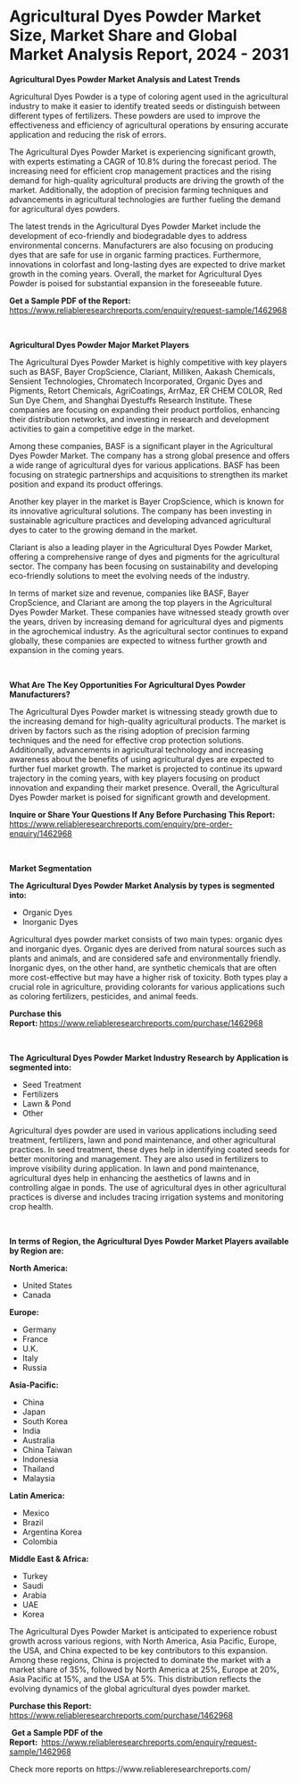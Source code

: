 <p><h1>Agricultural Dyes Powder Market Size, Market Share and Global Market Analysis Report, 2024 - 2031</h1></p><p><strong>Agricultural Dyes Powder Market Analysis and Latest Trends</strong></p>
<p><p>Agricultural Dyes Powder is a type of coloring agent used in the agricultural industry to make it easier to identify treated seeds or distinguish between different types of fertilizers. These powders are used to improve the effectiveness and efficiency of agricultural operations by ensuring accurate application and reducing the risk of errors.</p><p>The Agricultural Dyes Powder Market is experiencing significant growth, with experts estimating a CAGR of 10.8% during the forecast period. The increasing need for efficient crop management practices and the rising demand for high-quality agricultural products are driving the growth of the market. Additionally, the adoption of precision farming techniques and advancements in agricultural technologies are further fueling the demand for agricultural dyes powders.</p><p>The latest trends in the Agricultural Dyes Powder Market include the development of eco-friendly and biodegradable dyes to address environmental concerns. Manufacturers are also focusing on producing dyes that are safe for use in organic farming practices. Furthermore, innovations in colorfast and long-lasting dyes are expected to drive market growth in the coming years. Overall, the market for Agricultural Dyes Powder is poised for substantial expansion in the foreseeable future.</p></p>
<p><strong>Get a Sample PDF of the Report:&nbsp;</strong> <a href="https://www.reliableresearchreports.com/enquiry/request-sample/1462968">https://www.reliableresearchreports.com/enquiry/request-sample/1462968</a></p>
<p>&nbsp;</p>
<p><strong>Agricultural Dyes Powder Major Market Players</strong></p>
<p><p>The Agricultural Dyes Powder Market is highly competitive with key players such as BASF, Bayer CropScience, Clariant, Milliken, Aakash Chemicals, Sensient Technologies, Chromatech Incorporated, Organic Dyes and Pigments, Retort Chemicals, AgriCoatings, ArrMaz, ER CHEM COLOR, Red Sun Dye Chem, and Shanghai Dyestuffs Research Institute. These companies are focusing on expanding their product portfolios, enhancing their distribution networks, and investing in research and development activities to gain a competitive edge in the market.</p><p>Among these companies, BASF is a significant player in the Agricultural Dyes Powder Market. The company has a strong global presence and offers a wide range of agricultural dyes for various applications. BASF has been focusing on strategic partnerships and acquisitions to strengthen its market position and expand its product offerings.</p><p>Another key player in the market is Bayer CropScience, which is known for its innovative agricultural solutions. The company has been investing in sustainable agriculture practices and developing advanced agricultural dyes to cater to the growing demand in the market.</p><p>Clariant is also a leading player in the Agricultural Dyes Powder Market, offering a comprehensive range of dyes and pigments for the agricultural sector. The company has been focusing on sustainability and developing eco-friendly solutions to meet the evolving needs of the industry.</p><p>In terms of market size and revenue, companies like BASF, Bayer CropScience, and Clariant are among the top players in the Agricultural Dyes Powder Market. These companies have witnessed steady growth over the years, driven by increasing demand for agricultural dyes and pigments in the agrochemical industry. As the agricultural sector continues to expand globally, these companies are expected to witness further growth and expansion in the coming years.</p></p>
<p>&nbsp;</p>
<p><strong>What Are The Key Opportunities For Agricultural Dyes Powder Manufacturers?</strong></p>
<p><p>The Agricultural Dyes Powder market is witnessing steady growth due to the increasing demand for high-quality agricultural products. The market is driven by factors such as the rising adoption of precision farming techniques and the need for effective crop protection solutions. Additionally, advancements in agricultural technology and increasing awareness about the benefits of using agricultural dyes are expected to further fuel market growth. The market is projected to continue its upward trajectory in the coming years, with key players focusing on product innovation and expanding their market presence. Overall, the Agricultural Dyes Powder market is poised for significant growth and development.</p></p>
<p><strong>Inquire or Share Your Questions If Any Before Purchasing This Report:</strong> <a href="https://www.reliableresearchreports.com/enquiry/pre-order-enquiry/1462968">https://www.reliableresearchreports.com/enquiry/pre-order-enquiry/1462968</a></p>
<p>&nbsp;</p>
<p><strong>Market Segmentation</strong></p>
<p><strong>The Agricultural Dyes Powder Market Analysis by types is segmented into:</strong></p>
<p><ul><li>Organic Dyes</li><li>Inorganic Dyes</li></ul></p>
<p><p>Agricultural dyes powder market consists of two main types: organic dyes and inorganic dyes. Organic dyes are derived from natural sources such as plants and animals, and are considered safe and environmentally friendly. Inorganic dyes, on the other hand, are synthetic chemicals that are often more cost-effective but may have a higher risk of toxicity. Both types play a crucial role in agriculture, providing colorants for various applications such as coloring fertilizers, pesticides, and animal feeds.</p></p>
<p><strong>Purchase this Report:&nbsp;</strong><a href="https://www.reliableresearchreports.com/purchase/1462968">https://www.reliableresearchreports.com/purchase/1462968</a></p>
<p>&nbsp;</p>
<p><strong>The Agricultural Dyes Powder Market Industry Research by Application is segmented into:</strong></p>
<p><ul><li>Seed Treatment</li><li>Fertilizers</li><li>Lawn & Pond</li><li>Other</li></ul></p>
<p><p>Agricultural dyes powder are used in various applications including seed treatment, fertilizers, lawn and pond maintenance, and other agricultural practices. In seed treatment, these dyes help in identifying coated seeds for better monitoring and management. They are also used in fertilizers to improve visibility during application. In lawn and pond maintenance, agricultural dyes help in enhancing the aesthetics of lawns and in controlling algae in ponds. The use of agricultural dyes in other agricultural practices is diverse and includes tracing irrigation systems and monitoring crop health.</p></p>
<p>&nbsp;</p>
<p><strong>In terms of Region, the Agricultural Dyes Powder Market Players available by Region are:</strong></p>
<p>
    <p> <strong> North America: </strong>
        <ul>
            <li>United States</li>
            <li>Canada</li>
        </ul>
        </p> 
    <p> <strong> Europe: </strong>
        <ul>
            <li>Germany</li>
            <li>France</li>
            <li>U.K.</li>
            <li>Italy</li>
            <li>Russia</li>
        </ul>
        </p> 
    <p> <strong> Asia-Pacific: </strong>
        <ul>
            <li>China</li>
            <li>Japan</li>
            <li>South Korea</li>
            <li>India</li>
            <li>Australia</li>
            <li>China Taiwan</li>
            <li>Indonesia</li>
            <li>Thailand</li>
            <li>Malaysia</li>
        </ul>
        </p> 
    <p> <strong> Latin America: </strong>
        <ul>
            <li>Mexico</li>
            <li>Brazil</li>
            <li>Argentina Korea</li>
            <li>Colombia</li>
        </ul>
        </p> 
    <p> <strong> Middle East & Africa: </strong>
        <ul>
            <li>Turkey</li>
            <li>Saudi</li>
            <li>Arabia</li>
            <li>UAE</li>
            <li>Korea</li>
        </ul>
    </p>
    </p>
<p><p>The Agricultural Dyes Powder Market is anticipated to experience robust growth across various regions, with North America, Asia Pacific, Europe, the USA, and China expected to be key contributors to this expansion. Among these regions, China is projected to dominate the market with a market share of 35%, followed by North America at 25%, Europe at 20%, Asia Pacific at 15%, and the USA at 5%. This distribution reflects the evolving dynamics of the global agricultural dyes powder market.</p></p>
<p><strong>Purchase this Report: </strong><a href="https://www.reliableresearchreports.com/purchase/1462968">https://www.reliableresearchreports.com/purchase/1462968</a></p>
<p>&nbsp;<strong>Get a Sample PDF of the Report:&nbsp;&nbsp;</strong><a href="https://www.reliableresearchreports.com/enquiry/request-sample/1462968">https://www.reliableresearchreports.com/enquiry/request-sample/1462968</a></p>
<p><strong></strong></p>
<p>Check more reports on https://www.reliableresearchreports.com/</p>
